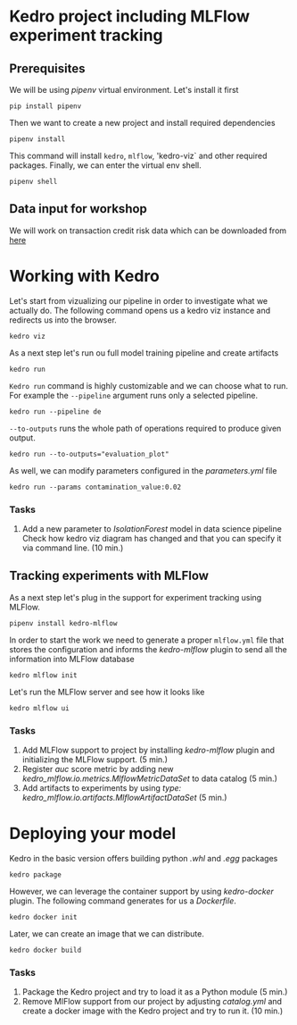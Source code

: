 
# Kedro project including MLFlow experiment tracking
## Prerequisites
We will be using *pipenv* virtual environment. Let's install it first
```
pip install pipenv
```

Then we want to create a new project and install required dependencies
```
pipenv install
```
This command will install `kedro`, `mlflow`, 'kedro-viz` and other required packages.
Finally, we can enter the virtual env shell.
```
pipenv shell
```

## Data input for workshop
We will work on transaction credit risk data which can be downloaded from [here](https://github.com/Fraud-Detection-Handbook/simulated-data-transformed/tree/main/data)

# Working with Kedro

Let's start from vizualizing our pipeline in order to investigate what we actually do.
The following command opens us a kedro viz instance and redirects us into the browser.
```
kedro viz
```

As a next step let's run ou full model training pipeline and create artifacts
```
kedro run
```
`Kedro run` command is highly customizable and we can choose what to run.
For example the `--pipeline` argument runs only a selected pipeline.
```
kedro run --pipeline de
```
`--to-outputs` runs the whole path of operations required to produce given output. 
```
kedro run --to-outputs="evaluation_plot"
```
As well, we can modify parameters configured in the *parameters.yml* file 
```
kedro run --params contamination_value:0.02
```

### Tasks

1. Add a new parameter to *IsolationForest* model in data science pipeline
Check how kedro viz diagram has changed and that you can specify it via command line. (10 min.)

## Tracking experiments with MLFlow

As a next step let's plug in the support for experiment tracking using MLFlow.
```
pipenv install kedro-mlflow
```

In order to start the work we need to generate a proper `mlflow.yml` file that stores the configuration 
and informs the *kedro-mlflow* plugin to send all the information into MLFlow database
```
kedro mlflow init
```

Let's run the MLFlow server and see how it looks like 
```
kedro mlflow ui
```

### Tasks

1. Add MLFlow support to project by installing *kedro-mlflow* plugin and initializing the MLFlow support. (5 min.)
2. Register *auc* score metric by adding new *kedro_mlflow.io.metrics.MlflowMetricDataSet* to data catalog (5 min.)
3. Add artifacts to experiments by using *type: kedro_mlflow.io.artifacts.MlflowArtifactDataSet* (5 min.)

# Deploying your model 

Kedro in the basic version offers building python *.whl* and *.egg* packages
```
kedro package 
```

However, we can leverage the container support by using *kedro-docker* plugin.
The following command generates for us a *Dockerfile*.
```
kedro docker init
```
Later, we can create an image that we can distribute.
```
kedro docker build
```

### Tasks
1. Package the Kedro project and try to load it as a Python module (5 min.)
2. Remove MlFlow support from our project by adjusting *catalog.yml* and create a docker image 
with the Kedro project and try to run it. (10 min.)
